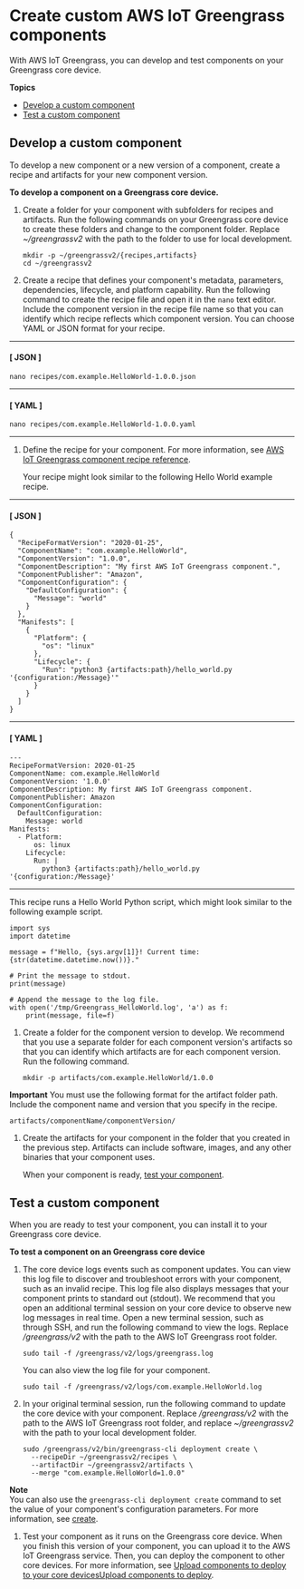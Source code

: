 # Create custom AWS IoT Greengrass components<a name="create-components"></a>

With AWS IoT Greengrass, you can develop and test components on your Greengrass core device\.

**Topics**
+ [Develop a custom component](#develop-component)
+ [Test a custom component](#test-component)

## Develop a custom component<a name="develop-component"></a>

To develop a new component or a new version of a component, create a recipe and artifacts for your new component version\.

**To develop a component on a Greengrass core device\.**

1. Create a folder for your component with subfolders for recipes and artifacts\. Run the following commands on your Greengrass core device to create these folders and change to the component folder\. Replace *\~/greengrassv2* with the path to the folder to use for local development\.

   ```
   mkdir -p ~/greengrassv2/{recipes,artifacts}
   cd ~/greengrassv2
   ```

1. Create a recipe that defines your component's metadata, parameters, dependencies, lifecycle, and platform capability\. Run the following command to create the recipe file and open it in the `nano` text editor\. Include the component version in the recipe file name so that you can identify which recipe reflects which component version\. You can choose YAML or JSON format for your recipe\.

------
#### [ JSON ]

   ```
   nano recipes/com.example.HelloWorld-1.0.0.json
   ```

------
#### [ YAML ]

   ```
   nano recipes/com.example.HelloWorld-1.0.0.yaml
   ```

------

1. Define the recipe for your component\. For more information, see [AWS IoT Greengrass component recipe reference](component-recipe-reference.md)\.

   Your recipe might look similar to the following Hello World example recipe\.

------
#### [ JSON ]

   ```
   {
     "RecipeFormatVersion": "2020-01-25",
     "ComponentName": "com.example.HelloWorld",
     "ComponentVersion": "1.0.0",
     "ComponentDescription": "My first AWS IoT Greengrass component.",
     "ComponentPublisher": "Amazon",
     "ComponentConfiguration": {
       "DefaultConfiguration": {
         "Message": "world"
       }
     },
     "Manifests": [
       {
         "Platform": {
           "os": "linux"
         },
         "Lifecycle": {
           "Run": "python3 {artifacts:path}/hello_world.py '{configuration:/Message}'"
         }
       }
     ]
   }
   ```

------
#### [ YAML ]

   ```
   ---
   RecipeFormatVersion: 2020-01-25
   ComponentName: com.example.HelloWorld
   ComponentVersion: '1.0.0'
   ComponentDescription: My first AWS IoT Greengrass component.
   ComponentPublisher: Amazon
   ComponentConfiguration:
     DefaultConfiguration:
       Message: world
   Manifests:
     - Platform:
         os: linux
       Lifecycle:
         Run: |
           python3 {artifacts:path}/hello_world.py '{configuration:/Message}'
   ```

------

   This recipe runs a Hello World Python script, which might look similar to the following example script\.

   ```
   import sys
   import datetime
   
   message = f"Hello, {sys.argv[1]}! Current time: {str(datetime.datetime.now())}."
   
   # Print the message to stdout.
   print(message)
   
   # Append the message to the log file.
   with open('/tmp/Greengrass_HelloWorld.log', 'a') as f:
       print(message, file=f)
   ```

1. Create a folder for the component version to develop\. We recommend that you use a separate folder for each component version's artifacts so that you can identify which artifacts are for each component version\. Run the following command\.

   ```
   mkdir -p artifacts/com.example.HelloWorld/1.0.0
   ```
**Important**  <a name="local-artifact-folder-name-requirements"></a>
You must use the following format for the artifact folder path\. Include the component name and version that you specify in the recipe\.  

   ```
   artifacts/componentName/componentVersion/
   ```

1. Create the artifacts for your component in the folder that you created in the previous step\. Artifacts can include software, images, and any other binaries that your component uses\.

   When your component is ready, [test your component](#test-component)\.

## Test a custom component<a name="test-component"></a>

When you are ready to test your component, you can install it to your Greengrass core device\.

**To test a component on an Greengrass core device**

1. The core device logs events such as component updates\. You can view this log file to discover and troubleshoot errors with your component, such as an invalid recipe\. This log file also displays messages that your component prints to standard out \(stdout\)\. We recommend that you open an additional terminal session on your core device to observe new log messages in real time\. Open a new terminal session, such as through SSH, and run the following command to view the logs\. Replace */greengrass/v2* with the path to the AWS IoT Greengrass root folder\.

   ```
   sudo tail -f /greengrass/v2/logs/greengrass.log
   ```

   You can also view the log file for your component\.

   ```
   sudo tail -f /greengrass/v2/logs/com.example.HelloWorld.log
   ```

1. In your original terminal session, run the following command to update the core device with your component\. Replace */greengrass/v2* with the path to the AWS IoT Greengrass root folder, and replace *\~/greengrassv2* with the path to your local development folder\.

   ```
   sudo /greengrass/v2/bin/greengrass-cli deployment create \
     --recipeDir ~/greengrassv2/recipes \
     --artifactDir ~/greengrassv2/artifacts \
     --merge "com.example.HelloWorld=1.0.0"
   ```
**Note**  
You can also use the `greengrass-cli deployment create` command to set the value of your component's configuration parameters\. For more information, see [create](gg-cli-deployment.md#deployment-create)\.

1. Test your component as it runs on the Greengrass core device\. When you finish this version of your component, you can upload it to the AWS IoT Greengrass service\. Then, you can deploy the component to other core devices\. For more information, see [Upload components to deploy to your core devicesUpload components to deploy](upload-components.md)\.